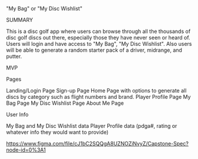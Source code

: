 "My Bag" or "My Disc Wishlist"

SUMMARY

This is a disc golf app where users can browse through all the thousands of disc golf discs out there, especially those they have never seen or heard of. Users will login and have access to "My Bag", "My Disc Wishlist". Also users will be able to generate a random starter pack of a driver, midrange, and putter. 

MVP

Pages 

Landing/Login Page
Sign-up Page
Home Page with options to generate all discs by category such as flight numbers and brand.
Player Profile Page
My Bag Page
My Disc Wishlist Page
About Me Page

User Info

My Bag and My Disc Wishlist data
Player Profile data (pdga#, rating or whatever info they would want to provide)


https://www.figma.com/file/cJ1bC2SQQgA8UZNOZiNvyZ/Capstone-Spec?node-id=0%3A1